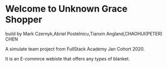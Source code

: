 # Welcome to Unknown Grace Shopper

build by Mark Czernyk,Abriel Postelnicu,Tianxin Angland,CHAOHUI(PETER) CHEN

A simulate team project from FullStack Academy Jan Cohort 2020.

It is an E-commrce webiste that offers any types of blanket.
